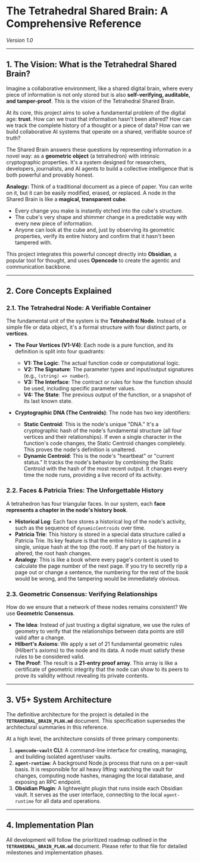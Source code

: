 # The Tetrahedral Shared Brain: A Comprehensive Reference

*Version 1.0*

---

## 1. The Vision: What is the Tetrahedral Shared Brain?

Imagine a collaborative environment, like a shared digital brain, where every piece of information is not only stored but is also **self-verifying, auditable, and tamper-proof**. This is the vision of the Tetrahedral Shared Brain.

At its core, this project aims to solve a fundamental problem of the digital age: **trust**. How can we trust that information hasn't been altered? How can we track the complete history of a thought or a piece of data? How can we build collaborative AI systems that operate on a shared, verifiable source of truth?

The Shared Brain answers these questions by representing information in a novel way: as a **geometric object** (a tetrahedron) with intrinsic cryptographic properties. It's a system designed for researchers, developers, journalists, and AI agents to build a collective intelligence that is both powerful and provably honest.

**Analogy:** Think of a traditional document as a piece of paper. You can write on it, but it can be easily modified, erased, or replaced. A node in the Shared Brain is like a **magical, transparent cube**. 
- Every change you make is instantly etched into the cube's structure.
- The cube's very shape and shimmer change in a predictable way with every new piece of information.
- Anyone can look at the cube and, just by observing its geometric properties, verify its entire history and confirm that it hasn't been tampered with.

This project integrates this powerful concept directly into **Obsidian**, a popular tool for thought, and uses **Opencode** to create the agentic and communication backbone.

---

## 2. Core Concepts Explained

### 2.1. The Tetrahedral Node: A Verifiable Container

The fundamental unit of the system is the **Tetrahedral Node**. Instead of a simple file or data object, it's a formal structure with four distinct parts, or **vertices**.

-   **The Four Vertices (V1-V4)**: Each node is a pure function, and its definition is split into four quadrants:
    -   **V1: The Logic**: The actual function code or computational logic.
    -   **V2: The Signature**: The parameter types and input/output signatures (e.g., `(string) => number`).
    -   **V3: The Interface**: The contract or rules for how the function should be used, including specific parameter values.
    -   **V4: The State**: The previous output of the function, or a snapshot of its last known state.

-   **Cryptographic DNA (The Centroids)**: The node has two key identifiers:
    -   **Static Centroid**: This is the node's unique "DNA." It's a cryptographic hash of the node's fundamental structure (all four vertices and their relationships). If even a single character in the function's code changes, the Static Centroid changes completely. This proves the node's definition is unaltered.
    -   **Dynamic Centroid**: This is the node's "heartbeat" or "current status." It tracks the node's behavior by combining the Static Centroid with the hash of the most recent output. It changes every time the node runs, providing a live record of its activity.

### 2.2. Faces & Patricia Tries: The Unforgettable History

A tetrahedron has four triangular faces. In our system, each **face represents a chapter in the node's history book**.

-   **Historical Log**: Each face stores a historical log of the node's activity, such as the sequence of `dynamicCentroids` over time.
-   **Patricia Trie**: This history is stored in a special data structure called a Patricia Trie. Its key feature is that the entire history is captured in a single, unique hash at the top (the root). If any part of the history is altered, the root hash changes.
-   **Analogy**: This is like a book where every page's content is used to calculate the page number of the next page. If you try to secretly rip a page out or change a sentence, the numbering for the rest of the book would be wrong, and the tampering would be immediately obvious.

### 2.3. Geometric Consensus: Verifying Relationships

How do we ensure that a network of these nodes remains consistent? We use **Geometric Consensus**.

-   **The Idea**: Instead of just trusting a digital signature, we use the rules of geometry to verify that the relationships between data points are still valid after a change.
-   **Hilbert's Axioms**: We apply a set of 21 fundamental geometric rules (Hilbert's axioms) to the node and its data. A node must satisfy these rules to be considered valid.
-   **The Proof**: The result is a **21-entry proof array**. This array is like a certificate of geometric integrity that the node can show to its peers to prove its validity without revealing its private contents.

---

## 3. V5+ System Architecture

The definitive architecture for the project is detailed in the **`TETRAHEDRAL_BRAIN_PLAN.md`** document. This specification supersedes the architectural summaries in this reference.

At a high level, the architecture consists of three primary components:

1.  **`opencode-vault` CLI**: A command-line interface for creating, managing, and building isolated agent/user vaults.
2.  **`agent-runtime`**: A background Node.js process that runs on a per-vault basis. It is responsible for all heavy lifting: watching the vault for changes, computing node hashes, managing the local database, and exposing an RPC endpoint.
3.  **Obsidian Plugin**: A lightweight plugin that runs inside each Obsidian vault. It serves as the user interface, connecting to the local `agent-runtime` for all data and operations.

---

## 4. Implementation Plan

All development will follow the prioritized roadmap outlined in the **`TETRAHEDRAL_BRAIN_PLAN.md`** document. Please refer to that file for detailed milestones and implementation phases.
